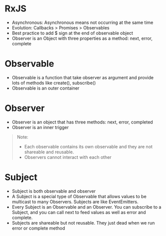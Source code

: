 # RxJS

- Asynchronous: Asynchronous means not occurring at the same time
- Evolution: Callbacks > Promises > Observables
- Best practice to add $ sign at the end of observable object
- Observer is an Object with three properties as a method: next, error, complete

# Observable

- Observable is a function that take observer as argument and provide lots of methods like create(), subscribe()
- Observable is an outer container

# Observer

- Observer is an object that has three methods: next, error, completed
- Observer is an inner trigger

> Note:
>
> - Each observable contains its own observable and they are not shareable and reusable.
> - Observers cannot interact with each other

# Subject

- Subject is both observable and observer
- A Subject is a special type of Observable that allows values to be multicast to many Observers. Subjects are like EventEmitters.
- Every Subject is an Observable and an Observer. You can subscribe to a Subject, and you can call next to feed values as well as error and complete.
- Subjects are shareable but not reusable. They just dead when we run error or complete method

